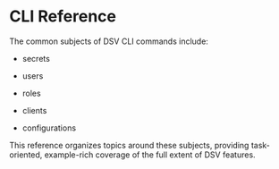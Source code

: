 ﻿[title]: # (CLI Reference)
[tags]: # (,)
[priority]: # (7000)

# CLI Reference

The common subjects of DSV CLI commands include:

* secrets

* users

* roles

* clients

* configurations

This reference organizes topics around these subjects, providing task-oriented, example-rich coverage of the full extent of DSV features.




